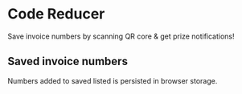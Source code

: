 # Code Reducer

Save invoice numbers by scanning QR core & get prize notifications!

## Saved invoice numbers

Numbers added to saved listed is persisted in browser storage.

